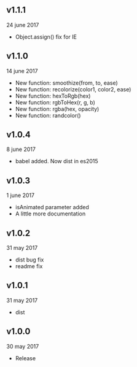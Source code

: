## v1.1.1
24 june 2017

* Object.assign() fix for IE

## v1.1.0
14 june 2017

* New function: smoothize(from, to, ease)
* New function: recolorize(color1, color2, ease)
* New function: hexToRgb(hex)
* New function: rgbToHex(r, g, b)
* New function: rgba(hex, opacity)
* New function: randcolor()

## v1.0.4
8 june 2017

* babel added. Now dist in es2015

## v1.0.3
1 june 2017

* isAnimated parameter added
* A little more documentation

## v1.0.2
31 may 2017

* dist bug fix
* readme fix

## v1.0.1
31 may 2017

* dist

## v1.0.0
30 may 2017

* Release